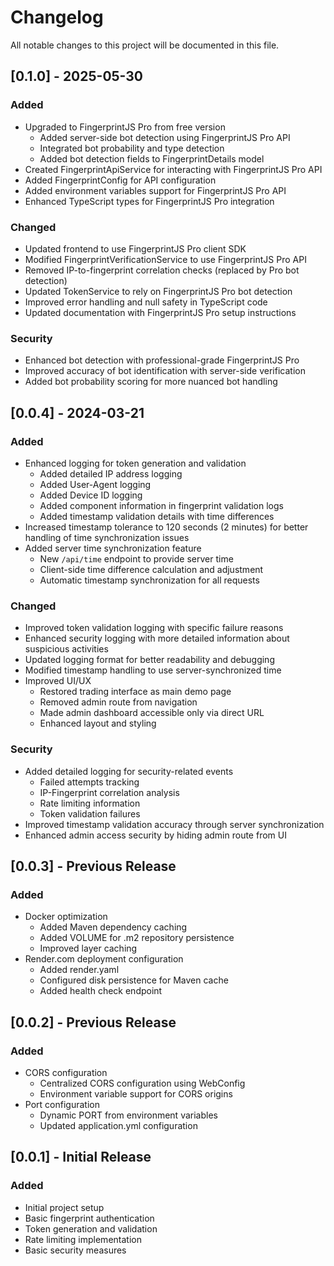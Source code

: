 # Changelog

All notable changes to this project will be documented in this file.

## [0.1.0] - 2025-05-30

### Added
- Upgraded to FingerprintJS Pro from free version
  - Added server-side bot detection using FingerprintJS Pro API
  - Integrated bot probability and type detection
  - Added bot detection fields to FingerprintDetails model
- Created FingerprintApiService for interacting with FingerprintJS Pro API
- Added FingerprintConfig for API configuration
- Added environment variables support for FingerprintJS Pro API
- Enhanced TypeScript types for FingerprintJS Pro integration

### Changed
- Updated frontend to use FingerprintJS Pro client SDK
- Modified FingerprintVerificationService to use FingerprintJS Pro API
- Removed IP-to-fingerprint correlation checks (replaced by Pro bot detection)
- Updated TokenService to rely on FingerprintJS Pro bot detection
- Improved error handling and null safety in TypeScript code
- Updated documentation with FingerprintJS Pro setup instructions

### Security
- Enhanced bot detection with professional-grade FingerprintJS Pro
- Improved accuracy of bot identification with server-side verification
- Added bot probability scoring for more nuanced bot handling

## [0.0.4] - 2024-03-21

### Added
- Enhanced logging for token generation and validation
  - Added detailed IP address logging
  - Added User-Agent logging
  - Added Device ID logging
  - Added component information in fingerprint validation logs
  - Added timestamp validation details with time differences
- Increased timestamp tolerance to 120 seconds (2 minutes) for better handling of time synchronization issues
- Added server time synchronization feature
  - New `/api/time` endpoint to provide server time
  - Client-side time difference calculation and adjustment
  - Automatic timestamp synchronization for all requests

### Changed
- Improved token validation logging with specific failure reasons
- Enhanced security logging with more detailed information about suspicious activities
- Updated logging format for better readability and debugging
- Modified timestamp handling to use server-synchronized time
- Improved UI/UX
  - Restored trading interface as main demo page
  - Removed admin route from navigation
  - Made admin dashboard accessible only via direct URL
  - Enhanced layout and styling

### Security
- Added detailed logging for security-related events
  - Failed attempts tracking
  - IP-Fingerprint correlation analysis
  - Rate limiting information
  - Token validation failures
- Improved timestamp validation accuracy through server synchronization
- Enhanced admin access security by hiding admin route from UI

## [0.0.3] - Previous Release

### Added
- Docker optimization
  - Added Maven dependency caching
  - Added VOLUME for .m2 repository persistence
  - Improved layer caching
- Render.com deployment configuration
  - Added render.yaml
  - Configured disk persistence for Maven cache
  - Added health check endpoint

## [0.0.2] - Previous Release

### Added
- CORS configuration
  - Centralized CORS configuration using WebConfig
  - Environment variable support for CORS origins
- Port configuration
  - Dynamic PORT from environment variables
  - Updated application.yml configuration

## [0.0.1] - Initial Release

### Added
- Initial project setup
- Basic fingerprint authentication
- Token generation and validation
- Rate limiting implementation
- Basic security measures 